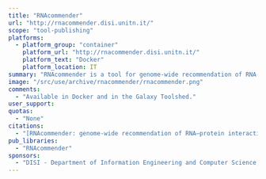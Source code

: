 ```yaml
---
title: "RNAcommender"
url: "http://rnacommender.disi.unitn.it/"
scope: "tool-publishing"
platforms:
  - platform_group: "container"
    platform_url: "http://rnacommender.disi.unitn.it/"
    platform_text: "Docker"
    platform_location: IT
summary: "RNAcommender is a tool for genome-wide recommendation of RNA-protein interactions. It is a recommender system capable of suggesting RNA targets to unexplored RNA binding proteins, by propagating the available interaction information, taking into account the protein domain composition and the RNA predicted secondary structure."
image: "/src/use/archive/rnacommender/rnacommender.png"
comments:
  - "Available in Docker and in the Galaxy Toolshed."
user_support:
quotas:
  - "None"
citations:
  - "[RNAcommender: genome-wide recommendation of RNA–protein interactions](https://doi.org/10.1093/bioinformatics/btw517), Gianluca Corrado, Toma Tebaldi, Fabrizio Costa, Paolo Frasconi, Andrea Passerini, *Bioinformatics*, Volume 32, Issue 23, 1 December 2016, Pages 3627–3634, doi: 10.1093/bioinformatics/btw517"
pub_libraries:
  - "RNAcommender"
sponsors:
  - "DISI - Department of Information Engineering and Computer Science, University of Trento, Italy"
---
```

